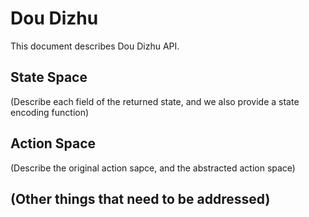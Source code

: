# Dou Dizhu
This document describes Dou Dizhu API.

## State Space
(Describe each field of the returned state, and we also provide a state encoding function)

## Action Space
(Describe the original action sapce, and the abstracted action space)
## (Other things that need to be addressed)